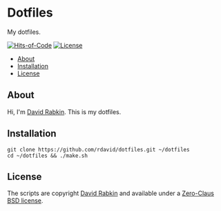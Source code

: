 # Dotfiles
My dotfiles.

[![Hits-of-Code](https://hitsofcode.com/github/rdavid/dotfiles?branch=master)](https://hitsofcode.com/view/github/rdavid/dotfiles?branch=master)
[![License](https://img.shields.io/badge/license-0BSD-green)](https://github.com/rdavid/dotfiles/blob/master/LICENSE)

* [About](#about)
* [Installation](#installation)
* [License](#license)

## About
Hi, I'm [David Rabkin](http://cv.rabkin.co.il). This is my dotfiles.

## Installation

    git clone https://github.com/rdavid/dotfiles.git ~/dotfiles
    cd ~/dotfiles && ./make.sh

## License
The scripts are copyright [David Rabkin](http://cv.rabkin.co.il) and available under a [Zero-Claus BSD license](https://github.com/rdavid/dotfiles/blob/master/LICENSE).
